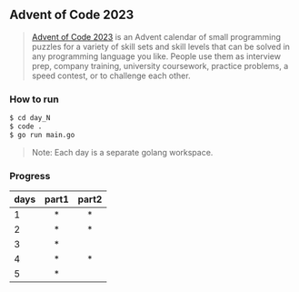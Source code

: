 ## Advent of Code 2023

> [Advent of Code 2023](https://adventofcode.com/2023) is an Advent calendar of small programming puzzles for a variety of skill sets and skill levels that can be solved in any programming language you like. People use them as interview prep, company training, university coursework, practice problems, a speed contest, or to challenge each other.

### How to run

```bash
$ cd day_N
$ code .
$ go run main.go
```
> Note: Each day is a separate golang workspace.

### Progress
| days | part1 | part2 |
|------|:-----:|:-----:|
|  1   |   *   |   *   |
|  2   |   *   |   *   |
|  3   |   *   |       |
|  4   |   *   |   *   |
|  5   |   *   |       |
